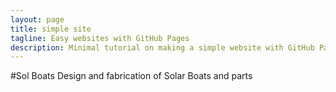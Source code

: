 ```yaml
---
layout: page
title: simple site
tagline: Easy websites with GitHub Pages
description: Minimal tutorial on making a simple website with GitHub Pages
---
```


#Sol Boats 
Design and fabrication of Solar Boats and parts
